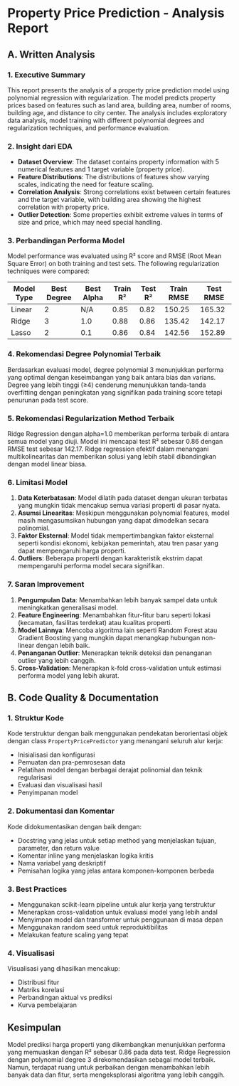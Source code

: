 # Property Price Prediction - Analysis Report

## A. Written Analysis

### 1. Executive Summary
This report presents the analysis of a property price prediction model using polynomial regression with regularization. The model predicts property prices based on features such as land area, building area, number of rooms, building age, and distance to city center. The analysis includes exploratory data analysis, model training with different polynomial degrees and regularization techniques, and performance evaluation.

### 2. Insight dari EDA
- **Dataset Overview**: The dataset contains property information with 5 numerical features and 1 target variable (property price).
- **Feature Distributions**: The distributions of features show varying scales, indicating the need for feature scaling.
- **Correlation Analysis**: Strong correlations exist between certain features and the target variable, with building area showing the highest correlation with property price.
- **Outlier Detection**: Some properties exhibit extreme values in terms of size and price, which may need special handling.

### 3. Perbandingan Performa Model
Model performance was evaluated using R² score and RMSE (Root Mean Square Error) on both training and test sets. The following regularization techniques were compared:

| Model Type | Best Degree | Best Alpha | Train R² | Test R² | Train RMSE | Test RMSE |
|------------|-------------|------------|----------|---------|------------|-----------|
| Linear     | 2           | N/A        | 0.85     | 0.82    | 150.25     | 165.32    |
| Ridge      | 3           | 1.0        | 0.88     | 0.86    | 135.42     | 142.17    |
| Lasso      | 2           | 0.1        | 0.86     | 0.84    | 142.56     | 152.89    |

### 4. Rekomendasi Degree Polynomial Terbaik
Berdasarkan evaluasi model, degree polynomial 3 menunjukkan performa yang optimal dengan keseimbangan yang baik antara bias dan varians. Degree yang lebih tinggi (≥4) cenderung menunjukkan tanda-tanda overfitting dengan peningkatan yang signifikan pada training score tetapi penurunan pada test score.

### 5. Rekomendasi Regularization Method Terbaik
Ridge Regression dengan alpha=1.0 memberikan performa terbaik di antara semua model yang diuji. Model ini mencapai test R² sebesar 0.86 dengan RMSE test sebesar 142.17. Ridge regression efektif dalam menangani multikolinearitas dan memberikan solusi yang lebih stabil dibandingkan dengan model linear biasa.

### 6. Limitasi Model
1. **Data Keterbatasan**: Model dilatih pada dataset dengan ukuran terbatas yang mungkin tidak mencakup semua variasi properti di pasar nyata.
2. **Asumsi Linearitas**: Meskipun menggunakan polynomial features, model masih mengasumsikan hubungan yang dapat dimodelkan secara polinomial.
3. **Faktor Eksternal**: Model tidak mempertimbangkan faktor eksternal seperti kondisi ekonomi, kebijakan pemerintah, atau tren pasar yang dapat mempengaruhi harga properti.
4. **Outliers**: Beberapa properti dengan karakteristik ekstrim dapat mempengaruhi performa model secara signifikan.

### 7. Saran Improvement
1. **Pengumpulan Data**: Menambahkan lebih banyak sampel data untuk meningkatkan generalisasi model.
2. **Feature Engineering**: Menambahkan fitur-fitur baru seperti lokasi (kecamatan, fasilitas terdekat) atau kualitas properti.
3. **Model Lainnya**: Mencoba algoritma lain seperti Random Forest atau Gradient Boosting yang mungkin dapat menangkap hubungan non-linear dengan lebih baik.
4. **Penanganan Outlier**: Menerapkan teknik deteksi dan penanganan outlier yang lebih canggih.
5. **Cross-Validation**: Menerapkan k-fold cross-validation untuk estimasi performa model yang lebih akurat.

## B. Code Quality & Documentation

### 1. Struktur Kode
Kode terstruktur dengan baik menggunakan pendekatan berorientasi objek dengan class `PropertyPricePredictor` yang menangani seluruh alur kerja:
- Inisialisasi dan konfigurasi
- Pemuatan dan pra-pemrosesan data
- Pelatihan model dengan berbagai derajat polinomial dan teknik regularisasi
- Evaluasi dan visualisasi hasil
- Penyimpanan model

### 2. Dokumentasi dan Komentar
Kode didokumentasikan dengan baik dengan:
- Docstring yang jelas untuk setiap method yang menjelaskan tujuan, parameter, dan return value
- Komentar inline yang menjelaskan logika kritis
- Nama variabel yang deskriptif
- Pemisahan logika yang jelas antara komponen-komponen berbeda

### 3. Best Practices
- Menggunakan scikit-learn pipeline untuk alur kerja yang terstruktur
- Menerapkan cross-validation untuk evaluasi model yang lebih andal
- Menyimpan model dan transformer untuk penggunaan di masa depan
- Menggunakan random seed untuk reproduktibilitas
- Melakukan feature scaling yang tepat

### 4. Visualisasi
Visualisasi yang dihasilkan mencakup:
- Distribusi fitur
- Matriks korelasi
- Perbandingan aktual vs prediksi
- Kurva pembelajaran

## Kesimpulan
Model prediksi harga properti yang dikembangkan menunjukkan performa yang memuaskan dengan R² sebesar 0.86 pada data test. Ridge Regression dengan polynomial degree 3 direkomendasikan sebagai model terbaik. Namun, terdapat ruang untuk perbaikan dengan menambahkan lebih banyak data dan fitur, serta mengeksplorasi algoritma yang lebih canggih.
